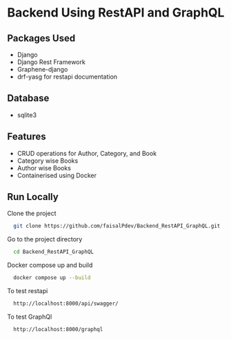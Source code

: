 # Backend Using RestAPI and GraphQL








## Packages Used

- Django
- Django Rest Framework
- Graphene-django
- drf-yasg for restapi documentation


## Database

- sqlite3
## Features

- CRUD operations for Author, Category, and Book
- Category wise Books
- Author wise Books
- Containerised using Docker


## Run Locally

Clone the project

```bash
  git clone https://github.com/faisalPdev/Backend_RestAPI_GraphQL.git
```

Go to the project directory

```bash
  cd Backend_RestAPI_GraphQL
```

Docker compose up and build

```bash
  docker compose up --build
```

To test restapi

```bash
  http://localhost:8000/api/swagger/
```
To test GraphQl

```bash
  http://localhost:8000/graphql 
```

